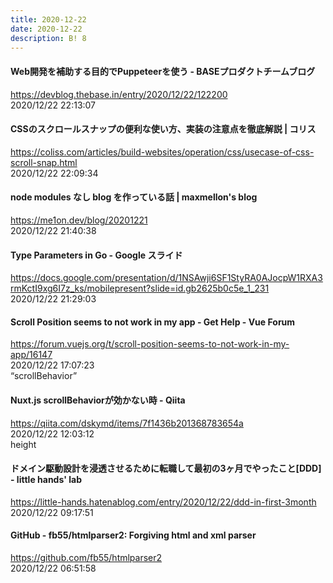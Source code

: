 ```yaml
---
title: 2020-12-22
date: 2020-12-22
description: B! 8
---
```


#### Web開発を補助する目的でPuppeteerを使う - BASEプロダクトチームブログ
https://devblog.thebase.in/entry/2020/12/22/122200<br>
2020/12/22 22:13:07<br>


#### CSSのスクロールスナップの便利な使い方、実装の注意点を徹底解説 | コリス
https://coliss.com/articles/build-websites/operation/css/usecase-of-css-scroll-snap.html<br>
2020/12/22 22:09:34<br>


#### node modules なし blog を作っている話 | maxmellon's blog
https://me1on.dev/blog/20201221<br>
2020/12/22 21:40:38<br>


#### Type Parameters in Go - Google スライド
https://docs.google.com/presentation/d/1NSAwji6SF1StyRA0AJocpW1RXA3rmKctI9xg6I7z_ks/mobilepresent?slide=id.gb2625b0c5e_1_231<br>
2020/12/22 21:29:03<br>


#### Scroll Position seems to not work in my app - Get Help - Vue Forum
https://forum.vuejs.org/t/scroll-position-seems-to-not-work-in-my-app/16147<br>
2020/12/22 17:07:23<br>
“scrollBehavior”


#### Nuxt.js scrollBehaviorが効かない時 - Qiita
https://qiita.com/dskymd/items/7f1436b201368783654a<br>
2020/12/22 12:03:12<br>
height


#### ドメイン駆動設計を浸透させるために転職して最初の3ヶ月でやったこと[DDD] - little hands' lab
https://little-hands.hatenablog.com/entry/2020/12/22/ddd-in-first-3month<br>
2020/12/22 09:17:51<br>


#### GitHub - fb55/htmlparser2: Forgiving html and xml parser
https://github.com/fb55/htmlparser2<br>
2020/12/22 06:51:58<br>


